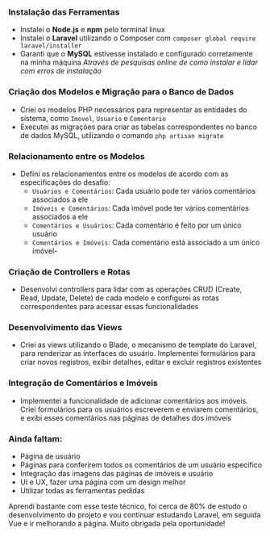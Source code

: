 ### Instalação das Ferramentas

- Instalei o **Node.js** e **npm** pelo terminal linux
- Instalei o **Laravel** utilizando o Composer com `composer global require laravel/installer`
- Garanti que o **MySQL** estivesse instalado e configurado corretamente na minha máquina
  _Através de pesquisas online de como instalar e lidar com erros de instalação_

### Criação dos Modelos e Migração para o Banco de Dados

- Criei os modelos PHP necessários para representar as entidades do sistema, como `Imovel`, `Usuario` e `Comentario`
- Executei as migrações para criar as tabelas correspondentes no banco de dados MySQL, utilizando o comando `php artisan migrate`

### Relacionamento entre os Modelos

- Defini os relacionamentos entre os modelos de acordo com as especificações do desafio:
   - `Usuários e Comentários`: Cada usuário pode ter vários comentários associados a ele
   - `Imóveis e Comentários`: Cada imóvel pode ter vários comentários associados a ele
   - `Comentários e Usuários`: Cada comentário é feito por um único usuário
   - `Comentários e Imóveis`: Cada comentário está associado a um único imóvel-

### Criação de Controllers e Rotas

- Desenvolvi controllers para lidar com as operações CRUD (Create, Read, Update, Delete) de cada modelo e configurei as rotas correspondentes para acessar essas funcionalidades

### Desenvolvimento das Views 

- Criei as views utilizando o Blade, o mecanismo de template do Laravel, para renderizar as interfaces do usuário. Implementei formulários para criar novos registros, exibir detalhes, editar e excluir registros existentes

### Integração de Comentários e Imóveis

- Implementei a funcionalidade de adicionar comentários aos imóveis. Criei formulários para os usuários escreverem e enviarem comentários, e exibi esses comentários nas páginas de detalhes dos imóveis

### Ainda faltam:

- Página de usuário
- Páginas para conferirem todos os comentários de um usuário específico
- Integração das imagens das páginas de imóveis e usuário
- UI e UX, fazer uma página com um design melhor
- Utilizar todas as ferramentas pedidas

Aprendi bastante com esse teste técnico, foi cerca de 80% de estudo o desenvolvimento do projeto e vou continuar estudando Laravel, em seguida Vue e ir melhorando a página.
Muito obrigada pela oportunidade!